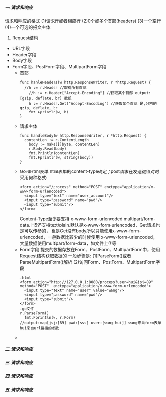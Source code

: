 ##### 一.请求和响应
请求和响应的格式
(1)请求行或者相应行
(2)0个或多个首部(headers)
(3)一个空行
(4)一个可选的报文主体
1. Request结构
+ URL字段
+ Header字段
+ Body字段
+ Form字段、PostForm字段、MultipartForm字段
  + 首部
    ```
    func hanleHeaders(w http.ResponseWriter, r *http.Request) {
      //h := r.Header //取得所有首部
	    //h := r.Header["Accept-Encoding"] //获取某个首部 output:[gzip, deflate, br] 数组
	    h := r.Header.Get("Accept-Encoding") //获取某个首部 是,分割的 gzip, deflate, br
	    fmt.Fprintln(w, h)
    }
    ```
  + 请求主体
    ```
    func handleBody(w http.ResponseWriter, r *http.Request) {
      contentLen := r.ContentLength
	    body := make([]byte, contentLen)
	    r.Body.Read(body)
	    fmt.Println(contentLen)
	    fmt.Fprintln(w, string(body))
    }
    ```
  + Go和Html表单
    html表单的content-type确定了post请求在发送键值对时采用何种格式:
    ```
    <form action="/process" method="POST" enctype="application/x-www-form-urlencoded">
      <input type="text" name="user_account"/>
      <input type="password" name="pwd"/>
      <input type="submit"/>
    </form>
    ```
    Content-Type至少要支持 x-www-form-urlencoded multipart/form-data,
    H5还支持text/plain,默认是x-www-form-urlencoded，Get请求也是可以传参的，
    但是Get没有body所以只能使用x-www-form-urlencoded，一般数据比较少的时候使用
    x-www-form-urlencoded，大量数据使用multipart/form-data，如文件上传等        
  + Form字段
    提交的数据存放在Form、PostForm、MultipartForm中，使用Request结构获取数据的
    一般步骤是:
    (1)ParseForm()或者ParseMultipartForm()解析
    (2)访问Form、PostForm、MultipartForm字段
    ```
    .html
    <form action="http://127.0.0.1:8080/process?user=hui&jsj=89" method="POST"  enctype="application/x-www-form-urlencoded">
      <input type="text" name="user" value="wang"/>
      <input type="password" name="pwd"/>
      <input type="submit"/>
    </form>
    .go文件
    r.ParseForm()
	  fmt.Fprintln(w, r.Form) 
    //output:map[jsj:[89] pwd:[sss] user:[wang hui]] wang来自form表单 hui来自url拼接的参数
    ```
  + 

##### 二.请求和响应
##### 三.请求和响应
##### 四.请求和响应
##### 五.请求和响应